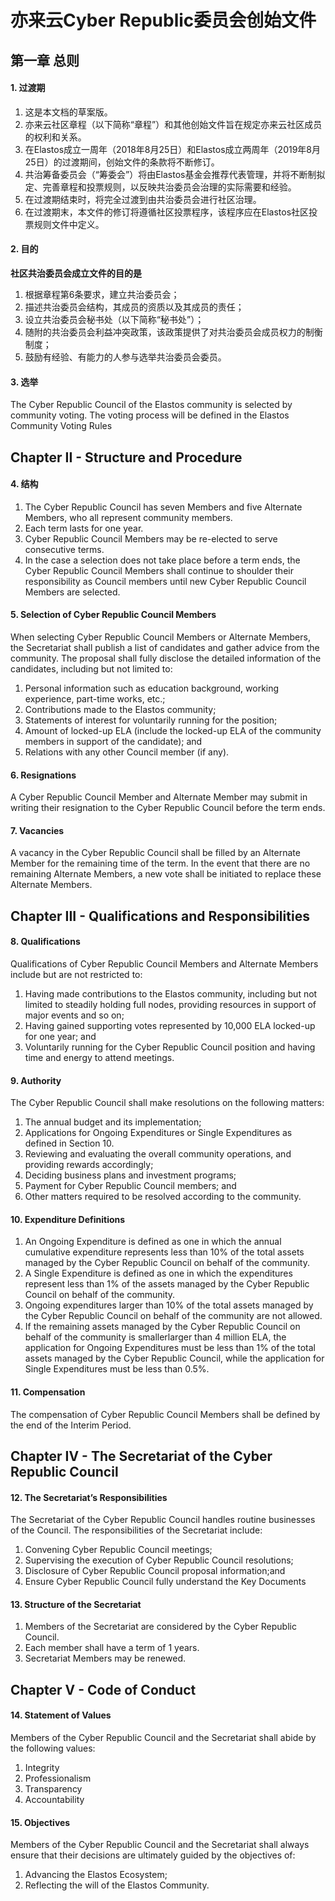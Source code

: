
# 亦来云Cyber Republic委员会创始文件

## 第一章 总则

#### 1. 过渡期

1. 这是本文档的草案版。
2. 亦来云社区章程（以下简称“章程”）和其他创始文件旨在规定亦来云社区成员的权利和关系。
3. 在Elastos成立一周年（2018年8月25日）和Elastos成立两周年（2019年8月25日）的过渡期间，创始文件的条款将不断修订。
4. 共治筹备委员会（“筹委会”）将由Elastos基金会推荐代表管理，并将不断制拟定、完善章程和投票规则，以反映共治委员会治理的实际需要和经验。
5. 在过渡期结束时，将完全过渡到由共治委员会进行社区治理。
6. 在过渡期末，本文件的修订将遵循社区投票程序，该程序应在Elastos社区投票规则文件中定义。

#### 2. 目的

**社区共治委员会成立文件的目的是**

1. 根据章程第6条要求，建立共治委员会；
2. 描述共治委员会结构，其成员的资质以及其成员的责任；
3. 设立共治委员会秘书处（以下简称“秘书处”）；
4. 随附的共治委员会利益冲突政策，该政策提供了对共治委员会成员权力的制衡制度；
5. 鼓励有经验、有能力的人参与选举共治委员会委员。

#### 3. 选举

The Cyber Republic Council of the Elastos community is selected by community voting. The voting process will be defined in the Elastos Community Voting Rules

## Chapter II - Structure and Procedure

#### 4. 结构

1. The Cyber Republic Council has seven Members and five Alternate Members, who all represent community members.
2. Each term lasts for one year.
3. Cyber Republic Council Members may be re-elected to serve consecutive terms.
4. In the case a selection does not take place before a term ends, the Cyber Republic Council Members shall continue to shoulder their responsibility as Council members until new Cyber Republic Council Members are selected.

#### 5. Selection of Cyber Republic Council Members

When selecting Cyber Republic Council Members or Alternate Members, the Secretariat shall publish a list of candidates and gather advice from the community. The proposal shall fully disclose the detailed information of the candidates, including but not limited to:

1. Personal information such as education background, working experience, part-time works, etc.;
2. Contributions made to the Elastos community;
3. Statements of interest for voluntarily running for the position;
4. Amount of locked-up ELA (include the locked-up ELA of the community members in support of the candidate); and
5. Relations with any other Council member (if any).

#### 6. Resignations

A Cyber Republic Council Member and Alternate Member may submit in writing their resignation to the Cyber Republic Council before the term ends.

#### 7. Vacancies

A vacancy in the Cyber Republic Council shall be filled by an Alternate Member for the remaining time of the term. In the event that there are no remaining Alternate Members, a new vote shall be initiated to replace these Alternate Members.

## Chapter III - Qualifications and Responsibilities

#### 8. Qualifications

Qualifications of Cyber Republic Council Members and Alternate Members include but are not restricted to:

1. Having made contributions to the Elastos community, including but not limited to steadily holding full nodes, providing resources in support of major events and so on;
2. Having gained supporting votes represented by 10,000 ELA locked-up for one year; and
3. Voluntarily running for the Cyber Republic Council position and having time and energy to attend meetings.

#### 9. Authority

The Cyber Republic Council shall make resolutions on the following matters:

1. The annual budget and its implementation;
2. Applications for Ongoing Expenditures or Single Expenditures as defined in Section 10.
3. Reviewing and evaluating the overall community operations, and providing rewards accordingly;
4. Deciding business plans and investment programs;
5. Payment for Cyber Republic Council members; and
6. Other matters required to be resolved according to the community.

#### 10. Expenditure Definitions

1. An Ongoing Expenditure is defined as one in which the annual cumulative expenditure represents less than 10% of the total assets managed by the Cyber Republic Council on behalf of the community.
2. A Single Expenditure is defined as one in which the expenditures represent less than 1% of the assets managed by the Cyber Republic Council on behalf of the community.
3. Ongoing expenditures larger than 10% of the total assets managed by the Cyber Republic Council on behalf of the community are not allowed.
4. If the remaining assets managed by the Cyber Republic Council on behalf of the community is smallerlarger than 4 million ELA, the application for Ongoing Expenditures must be less than 1% of the total assets managed by the Cyber Republic Council, while the application for Single Expenditures must be less than 0.5%.

#### 11. Compensation

The compensation of Cyber Republic Council Members shall be defined by the end of the Interim Period.

## Chapter IV - The Secretariat of the Cyber Republic Council

#### 12. The Secretariat’s Responsibilities

The Secretariat of the Cyber Republic Council handles routine businesses of the Council. The responsibilities of the Secretariat include:

1. Convening Cyber Republic Council meetings;
2. Supervising the execution of Cyber Republic Council resolutions;
3. Disclosure of Cyber Republic Council proposal information;and
4. Ensure Cyber Republic Council fully understand the Key Documents

#### 13. Structure of the Secretariat

1. Members of the Secretariat are considered by the Cyber Republic Council.
2. Each member shall have a term of 1 years.
3. Secretariat Members may be renewed.

## Chapter V - Code of Conduct

#### 14. Statement of Values

Members of the Cyber Republic Council and the Secretariat shall abide by the following values:

1. Integrity
2. Professionalism
3. Transparency
4. Accountability

#### 15. Objectives

Members of the Cyber Republic Council and the Secretariat shall always ensure that their decisions are ultimately guided by the objectives of:

1. Advancing the Elastos Ecosystem;
2. Reflecting the will of the Elastos Community.
